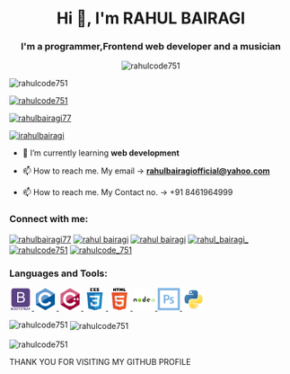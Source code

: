 



<h1 align="center">Hi 👋, I'm RAHUL BAIRAGI</h1>

<h3 align="center">I'm a programmer,Frontend web developer and a musician</h3>


    
<p align="center"> <img src="https://scontent.fidr1-1.fna.fbcdn.net/v/t39.30808-6/235540324_368539098124545_1328644961935127356_n.jpg?_nc_cat=100&ccb=1-5&_nc_sid=09cbfe&_nc_ohc=zQ9NtW-Xy_8AX80BvEW&_nc_ht=scontent.fidr1-1.fna&oh=2e34eee5dd409fb1b0906abb1d5ac8ed&oe=613A45B2" alt="rahulcode751" /> </p>






<p align="left"> <img src="https://komarev.com/ghpvc/?username=rahulcode751&label=Profile%20views&color=0e75b6&style=flat" alt="rahulcode751" /> </p>

<p align="left"> <a href="https://github.com/ryo-ma/github-profile-trophy"><img src="https://github-profile-trophy.vercel.app/?username=rahulcode751" alt="rahulcode751" /></a> </p>

<p align="left"> <a href="https://twitter.com/rahulbairagi77" target="blank"><img src="https://img.shields.io/twitter/follow/rahulbairagi77?logo=twitter&style=for-the-badge" alt="rahulbairagi77" /></a> </p>

<p align="left"> <a href="https://instagram.com/irahulbairagi" target="blank"><img src="https://img.shields.io/instagram/follow/irahulbairagi?logo=instagram&style=for-the-badge" alt="irahulbairagi" /></a> </p>

- 🌱 I’m currently learning **web development**

- 📫 How to reach me.  My email -> **rahulbairagiofficial@yahoo.com**
  <br>
- 📫 How to reach me.  My Contact no. -> +91 8461964999

<h3 align="left">Connect with me:</h3>
<p align="left">
<a href="https://twitter.com/rahulbairagi77" target="blank"><img align="center" alt="rahulbairagi77"  src="https://raw.githubusercontent.com/rahuldkjain/github-profile-readme-generator/master/src/images/icons/Social/twitter.svg" 
 height="30" width="40" /></a>
<a href=https://www.linkedin.com/in/rahul-bairagi-b88b20165/" target="blank"><img align="center" src="https://raw.githubusercontent.com/rahuldkjain/github-profile-readme-generator/master/src/images/icons/Social/linked-in-alt.svg" alt="rahul bairagi" height="30" width="40" /></a>
<a href="https://www.facebook.com/rahulcode751" target="blank"><img align="center" src="https://raw.githubusercontent.com/rahuldkjain/github-profile-readme-generator/master/src/images/icons/Social/facebook.svg" alt="rahul bairagi" height="30" width="40" /></a>
<a href="https://instagram.com/irahulbairagi" target="blank"><img align="center" src="https://raw.githubusercontent.com/rahuldkjain/github-profile-readme-generator/master/src/images/icons/Social/instagram.svg" alt="rahul_bairagi_" height="30" width="40" /></a>
<a href="https://www.codechef.com/users/rahulcode751" target="blank"><img align="center" src="https://cdn.jsdelivr.net/npm/simple-icons@3.1.0/icons/codechef.svg" alt="rahulcode751" height="30" width="40" /></a>
<a href="https://www.leetcode.com/rahulcode_751" target="blank"><img align="center" src="https://raw.githubusercontent.com/rahuldkjain/github-profile-readme-generator/master/src/images/icons/Social/leet-code.svg" alt="rahulcode_751" height="30" width="40" /></a>
</p>

<h3 align="left">Languages and Tools:</h3>
<p align="left"> <a href="https://getbootstrap.com" target="_blank"> <img src="https://raw.githubusercontent.com/devicons/devicon/master/icons/bootstrap/bootstrap-plain-wordmark.svg" alt="bootstrap" width="40" height="40"/> </a> <a href="https://www.cprogramming.com/" target="_blank"> <img src="https://raw.githubusercontent.com/devicons/devicon/master/icons/c/c-original.svg" alt="c" width="40" height="40"/> </a> <a href="https://www.w3schools.com/cpp/" target="_blank"> <img src="https://raw.githubusercontent.com/devicons/devicon/master/icons/cplusplus/cplusplus-original.svg" alt="cplusplus" width="40" height="40"/> </a> <a href="https://www.w3schools.com/css/" target="_blank"> <img src="https://raw.githubusercontent.com/devicons/devicon/master/icons/css3/css3-original-wordmark.svg" alt="css3" width="40" height="40"/> </a> <a href="https://www.w3.org/html/" target="_blank"> <img src="https://raw.githubusercontent.com/devicons/devicon/master/icons/html5/html5-original-wordmark.svg" alt="html5" width="40" height="40"/> </a> <a href="https://nodejs.org" target="_blank"> <img src="https://raw.githubusercontent.com/devicons/devicon/master/icons/nodejs/nodejs-original-wordmark.svg" alt="nodejs" width="40" height="40"/> </a> <a href="https://www.photoshop.com/en" target="_blank"> <img src="https://raw.githubusercontent.com/devicons/devicon/master/icons/photoshop/photoshop-line.svg" alt="photoshop" width="40" height="40"/> </a> <a href="https://www.python.org" target="_blank"> <img src="https://raw.githubusercontent.com/devicons/devicon/master/icons/python/python-original.svg" alt="python" width="40" height="40"/> </a> </p>

<p><img align="left" src="https://github-readme-stats.vercel.app/api/top-langs?username=rahulcode751&show_icons=true&locale=en&layout=compact" alt="rahulcode751" /></p>

<p>&nbsp;<img align="center" src="https://github-readme-stats.vercel.app/api?username=rahulcode751&show_icons=true&locale=en" alt="rahulcode751" /></p>

<p><img align="center" src="https://github-readme-streak-stats.herokuapp.com/?user=rahulcode751&" alt="rahulcode751" /></p>
  <p> THANK YOU FOR VISITING MY GITHUB PROFILE </p>                                                    
